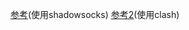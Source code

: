 [参考](https://ihac.xyz/2018/07/01/Linux-Mac%E5%91%BD%E4%BB%A4%E8%A1%8C%E7%BF%BB%E5%A2%99/)(使用shadowsocks)
[参考2](https://hsingko.github.io/post/2021/07/05/how-to-use-clash-subscribe/)(使用clash)
